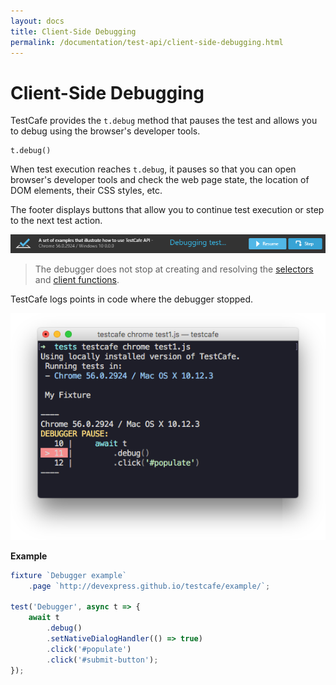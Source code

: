 ```yaml
---
layout: docs
title: Client-Side Debugging
permalink: /documentation/test-api/client-side-debugging.html
---
```

# Client-Side Debugging

TestCafe provides the `t.debug` method that pauses the test and allows you to debug using the browser's developer tools.

```text
t.debug()
```

When test execution reaches `t.debug`, it pauses so that you can open browser's developer tools
and check the web page state, the location of DOM elements, their CSS styles, etc.

The footer displays buttons that allow you to continue test execution or step to the next test action.

![Page Footer when Debugging on a Client](../../images/debugging/client-debugging-footer.png)

> The debugger does not stop at creating and resolving the [selectors](selecting-page-elements/selectors.md) and [client functions](obtaining-data-from-the-client.md).

TestCafe logs points in code where the debugger stopped.

![Logging Debugger Breakpoints](../../images/debugging/log-debugger.png)

**Example**

```js
fixture `Debugger example`
    .page `http://devexpress.github.io/testcafe/example/`;

test('Debugger', async t => {
    await t
        .debug()
        .setNativeDialogHandler(() => true)
        .click('#populate')
        .click('#submit-button');
});
```